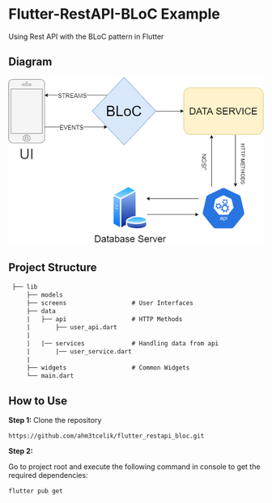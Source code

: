 # Flutter-RestAPI-BLoC Example

Using Rest API with the BLoC pattern in Flutter

## Diagram
![](https://github.com/ahm3tcelik/flutter_restapi_bloc/blob/master/diagram.png)

## Project Structure
```text   
 ├── lib
     ├── models                  
     ├── screens                  # User Interfaces
     ├── data                
     |   ├── api                  # HTTP Methods
     |       ├── user_api.dart    
     |   
     |   |── services             # Handling data from api
     |       |── user_service.dart
     |
     ├── widgets                  # Common Widgets
     └── main.dart        
```

## How to Use 

**Step 1:** Clone the repository

```
https://github.com/ahm3tcelik/flutter_restapi_bloc.git
```

**Step 2:**

Go to project root and execute the following command in console to get the required dependencies: 

```
flutter pub get 
```
